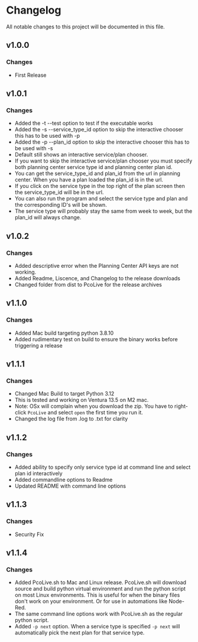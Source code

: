 # Changelog
All notable changes to this project will be documented in this file.

## v1.0.0
### Changes
 - First Release

## v1.0.1
### Changes
 - Added the -t --test option to test if the executable works
 - Added the -s --service_type_id option to skip the interactive chooser this has to be used with -p
 - Added the -p --plan_id option to skip the interactive chooser this has to be used with -s
 - Default still shows an interactive service/plan chooser.
 - If you want to skip the interactive service/plan chooser you must specify both planning center service type id and planning center plan id.
 - You can get the service_type_id and plan_id from the url in planning center. When you have a plan loaded the plan_id is in the url.
 - If you click on the service type in the top right of the plan screen then the service_type_id will be in the url.
 - You can also run the program and select the service type and plan and the corresponding ID's will be shown.
 - The service type will probably stay the same from week to week, but the plan_id will always change.

## v1.0.2
### Changes
 - Added descriptive error when the Planning Center API keys are not working.
 - Added Readme, Liscence, and Changelog to the release downloads
 - Changed folder from dist to PcoLive for the release archives

## v1.1.0
### Changes
 - Added Mac build targeting python 3.8.10
 - Added rudimentary test on build to ensure the binary works before triggering a release

## v1.1.1
### Changes
 - Changed Mac Build to target Python 3.12
 - This is tested and working on Ventura 13.5 on M2 mac.
 - Note: OSx will complain when you download the zip. You have to right-click `PcoLive` and select `open` the first time you run it.
 - Changed the log file from .log to .txt for clarity

## v1.1.2
### Changes
- Added ability to specify only service type id at command line and select plan id interactively
- Added commandline options to Readme
- Updated README with command line options

## v1.1.3
### Changes
- Security Fix

## v1.1.4
### Changes
- Added PcoLive.sh to Mac and Linux release. PcoLive.sh will download source and build python virtual environment and run the python script on most Linux environments. This is useful for when the binary files don't work on your environment. Or for use in automations like Node-Red.
- The same command line options work with PcoLive.sh as the regular python script.
- Added `-p next` option. When a service type is specified `-p next` will automatically pick the next plan for that service type.